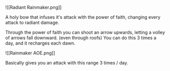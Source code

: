 ![[Radiant Rainmaker.png]]

A holy bow that infuses it's attack with the power of faith, changing every attack to radiant damage. 

Through the power of faith you can shoot an arrow upwards, letting a volley of arrows fall downward. (even through roofs)
You can do this 3 times a day, and it recharges each dawn. 



![[Rainmaker AOE.png]]


Basically gives you an attack with this range 3 times / day.